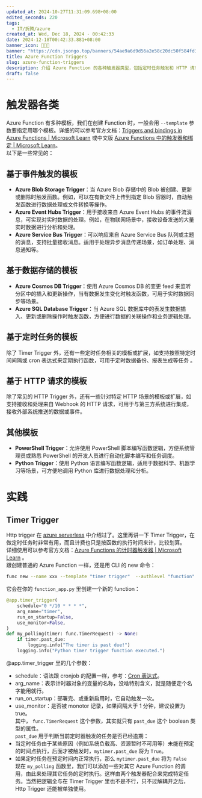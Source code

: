 ```yaml
---
updated_at: 2024-10-27T11:31:09.698+08:00
edited_seconds: 220
tags:
  - IT/折腾/azure
created_at: Wed, Dec 18, 2024 - 00:42:33
date: 2024-12-18T00:42:33.881+08:00
banner_icon: 👨🏼‍💻
banner: "https://cdn.jsongo.top/banners/54ae9a6d9d56a2e58c20dc50f584fd39.jpg"
title: Azure Function Triggers
slug: azure-function-triggers
description: 介绍 Azure Function 的各种触发器类型，包括定时任务触发和 HTTP 请求触发等。文中详细描述了如何使用 Timer Trigger 来实现定时任务，并提供相关的代码示例和详解。
draft: false
---
```

# 触发器各类
Azure Function 有多种模板，我们在创建 Function 时，一般会用 `--template` 参数要指定用哪个模板。详细的可以参考官方文档：[Triggers and bindings in Azure Functions \| Microsoft Learn](https://learn.microsoft.com/en-us/azure/azure-functions/functions-triggers-bindings) 或中文版 [Azure Functions 中的触发器和绑定 \| Microsoft Learn](https://learn.microsoft.com/zh-cn/azure/azure-functions/functions-triggers-bindings?tabs=isolated-process,node-v4,python-v2&pivots=programming-language-csharp)。  
以下是一些常见的：
## 基于事件触发的模板
- **Azure Blob Storage Trigger**：当 Azure Blob 存储中的 Blob 被创建、更新或删除时触发函数。例如，可以在有新文件上传到指定 Blob 容器时，自动触发函数进行数据处理或文件转换等操作。
- **Azure Event Hubs Trigger**：用于接收来自 Azure Event Hubs 的事件流消息，可实现对实时数据的处理。例如，在物联网场景中，接收设备发送的大量实时数据进行分析和处理。
- **Azure Service Bus Trigger**：可以响应来自 Azure Service Bus 队列或主题的消息，支持批量接收消息。适用于处理异步消息传递场景，如订单处理、消息通知等。
## 基于数据存储的模板
- **Azure Cosmos DB Trigger**：使用 Azure Cosmos DB 的变更 feed 来监听分区中的插入和更新操作，当有数据发生变化时触发函数，可用于实时数据同步等场景。
- **Azure SQL Database Trigger**：当 Azure SQL 数据库中的表发生数据插入、更新或删除操作时触发函数，方便进行数据的关联操作和业务逻辑处理。
## 基于定时任务的模板
除了 Timer Trigger 外，还有一些定时任务相关的模板或扩展，如支持按照特定时间间隔或 cron 表达式来定期执行函数，可用于定时数据备份、报表生成等任务 。
## 基于 HTTP 请求的模板
除了常见的 HTTP Trigger 外，还有一些针对特定 HTTP 场景的模板或扩展，如支持接收和处理来自 Webhook 的 HTTP 请求，可用于与第三方系统进行集成，接收外部系统推送的数据或事件。
## 其他模板
- **PowerShell Trigger**：允许使用 PowerShell 脚本编写函数逻辑，方便系统管理员或熟悉 PowerShell 的开发人员进行自动化脚本编写和任务调度。
- **Python Trigger**：使用 Python 语言编写函数逻辑，适用于数据科学、机器学习等场景，可方便地调用 Python 库进行数据处理和分析。

# 实践
## Timer Trigger
Http trigger 在 [azure serverless](azure%20serverless.md) 中介绍过了。这里再讲一下 Timer Trigger，在做定时任务时非常有用，而且计费也只是按函数的执行时间来计，比较划算。  
详细使用可以参考官方文档：[Azure Functions 的计时器触发器 \| Microsoft Learn](https://learn.microsoft.com/zh-cn/azure/azure-functions/functions-bindings-timer?tabs=python-v2,isolated-process,nodejs-v4&pivots=programming-language-python) 。  
跟创建普通的 Azure Function 一样，还是用 CLI 的 new 命令：
```bash
func new --name xxx --template "timer trigger"  --authlevel "function"
```
它会在你的 `function_app.py` 里创建一个新的 function：
```python
@app.timer_trigger(
    schedule="0 */10 * * * *",
    arg_name="timer",
    run_on_startup=False,
    use_monitor=False,
)
def my_polling(timer: func.TimerRequest) -> None:
    if timer.past_due:
        logging.info("The timer is past due!")
    logging.info("Python timer trigger function executed.")
```
@app.timer_trigger 里的几个参数：
- schedule：语法跟 cronjob 的配置一样，参考：[Cron 表达式](https://www.jsongo.top/articles/cron-syntax/)。
- arg_name：表示计时器对象的变量的名称，没啥特别含义，就是随便定个名字能用就行。
- run_on_startup：部署完、或重新启用时，它自动触发一次。
- use_monitor：是否被 monotor 记录，如果间隔大于 1 分钟，建议设置为 true。  
其中， `func.TimerRequest` 这个参数，其实就只有 `past_due` 这个 boolean 类型的属性。  
`past_due` 用于判断当前定时器触发的任务是否已经逾期：
- 当定时任务由于某些原因（例如系统负载高、资源暂时不可用等）未能在预定的时间点执行，后面才被触发时，`mytimer.past_due` 将为 `True`。
- 如果定时任务在预定时间内正常执行，那么 `mytimer.past_due` 将为 `False`  
现在 `my_polling` 函数里，我们可以添加一些对其它 Azure Function 的调用，由此来处理其它任务的定时执行。这样由两个触发器配合来完成特定任务。当然把逻辑全与在 Timer Trigger 里也不是不行，只不过解耦开之后，Http Trigger 还能被单独使用。
